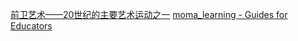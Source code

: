 [前卫艺术——20世纪的主要艺术运动之一](https://artincontext.org/avant-garde-art/)
[moma_learning - Guides for Educators](https://www.moma.org/learn/moma_learning/guides/)
